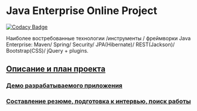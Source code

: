 Java Enterprise Online Project 
===============================

[![Codacy Badge](https://api.codacy.com/project/badge/Grade/fd10a882fc3048a2bbdc5c347fa4fac3)](https://www.codacy.com/app/javawebinar/topjava07)

Наиболее востребованные технологии /инструменты / фреймворки Java Enterprise:
Maven/ Spring/ Security/ JPA(Hibernate)/ REST(Jackson)/ Bootstrap(CSS)/ jQuery + plugins.


## <a href="description.md">Описание и план проекта</a>
### <a href="http://topjava.herokuapp.com/" target=_blank>Демо разрабатываемого приложения</a>
### <a href="cv.md">Составление резюме, подготовка к интервью, поиск работы</a>

